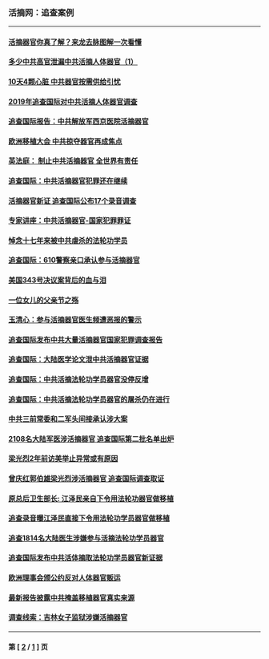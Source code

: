 ### 活摘网：追查案例
---
#### [活摘器官你真了解？来龙去脉图解一次看懂](../../pages/nf5880/n13013820.md?02160430) 
#### [多少中共高官泄漏中共活摘人体器官（1）](../../pages/nf5880/n12671234.md?02160430) 
#### [10天4颗心脏 中共器官按需供给引忧](../../pages/nf5880/n12326366.md?02160430) 
#### [2019年追查国际对中共活摘人体器官调查](../../pages/nf5880/n11917733.md?02160430) 
#### [追查国际报告：中共解放军西京医院活摘器官](../../pages/nf5880/n11838359.md?02160430) 
#### [欧洲移植大会 中共掠夺器官再成焦点](../../pages/nf5880/n11538883.md?02160430) 
#### [英法庭： 制止中共活摘器官 全世界有责任](../../pages/nf5880/n11330691.md?02160430) 
#### [追查国际：中共活摘器官犯罪还在继续](../../pages/nf5880/n11218301.md?02160430) 
#### [活摘器官新证 追查国际公布17个录音调查](../../pages/nf5880/n10897744.md?02160430) 
#### [专家讲座：中共活摘器官-国家犯罪罪证](../../pages/nf5880/n8828153.md?02160430) 
#### [悼念十七年来被中共虐杀的法轮功学员](../../pages/nf5880/n8124823.md?02160430) 
#### [追查国际：610警察亲口承认参与活摘器官](../../pages/nf5880/n8109067.md?02160430) 
#### [美国343号决议案背后的血与泪](../../pages/nf5880/n8020684.md?02160430) 
#### [一位女儿的父亲节之殇](../../pages/nf5880/n8014122.md?02160430) 
#### [玉清心：参与活摘器官医生频遭恶报的警示](../../pages/nf5880/n4637546.md?02160430) 
#### [追查国际发布中共大量活摘器官国家犯罪调查报告](../../pages/nf5880/n4613428.md?02160430) 
#### [追查国际：大陆医学论文泄中共活摘器官证据](../../pages/nf5880/n4608794.md?02160430) 
#### [追查国际：中共活摘法轮功学员器官没停反增](../../pages/nf5880/n4584075.md?02160430) 
#### [追查国际：中共活摘法轮功学员器官的屠杀仍在进行](../../pages/nf5880/n4299154.md?02160430) 
#### [中共三前常委和二军头间接承认涉大案](../../pages/nf5880/n4286244.md?02160430) 
#### [2108名大陆军医涉活摘器官 追查国际第二批名单出炉](../../pages/nf5880/n4284769.md?02160430) 
#### [梁光烈2年前访美举止异常或有原因](../../pages/nf5880/n4279686.md?02160430) 
#### [曾庆红郭伯雄梁光烈涉活摘器官 追查国际调查取证](../../pages/nf5880/n4278462.md?02160430) 
#### [原总后卫生部长: 江泽民亲自下令用法轮功器官做移植](../../pages/nf5880/n4263864.md?02160430) 
#### [追查录音曝江泽民直接下令用法轮功学员器官做移植](../../pages/nf5880/n4261268.md?02160430) 
#### [追查1814名大陆医生涉嫌参与活摘法轮功学员器官](../../pages/nf5880/n4259055.md?02160430) 
#### [追查国际发布中共活体摘取法轮功学员器官新证据](../../pages/nf5880/n4258255.md?02160430) 
#### [欧洲理事会颁公约反对人体器官贩运](../../pages/nf5880/n4206955.md?02160430) 
#### [最新报告披露中共掩盖移植器官真实来源](../../pages/nf5880/n4140084.md?02160430) 
#### [调查线索：吉林女子监狱涉嫌活摘器官](../../pages/nf5880/n4044366.md?02160430) 

---
#### 第 [ [2](./2.md?02160430) / [1](./1.md?02160430) ] 页
